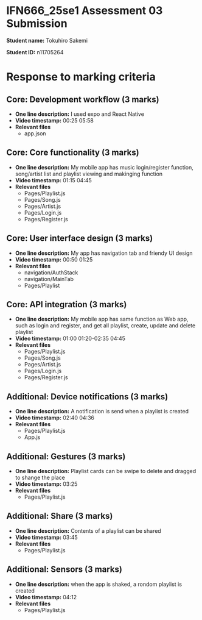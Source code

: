# IFN666_25se1 Assessment 03 Submission

**Student name:**  Tokuhiro Sakemi

**Student ID:** n11705264

# Response to marking criteria

## Core: Development workflow (3 marks)

- **One line description:**  I used expo and React Native
- **Video timestamp:**  00:25 05:58
- **Relevant files**
   - app.json

## Core: Core functionality (3 marks)

- **One line description:** My mobile app has music login/register function, song/artist list and playlist viewing and makinging function 
- **Video timestamp:** 01:15 04:45
- **Relevant files**
   - Pages/Playlist.js
   - Pages/Song.js
   - Pages/Artist.js
   - Pages/Login.js
   - Pages/Register.js

## Core: User interface design (3 marks)

- **One line description:** My app has navigation tab and friendy UI design
- **Video timestamp:** 00:50 01:25
- **Relevant files**
   - navigation/AuthStack
   - navigation/MainTab
   - Pages/Playlist

## Core: API integration (3 marks)

- **One line description:**  My mobile app has same function as Web app, such as login and register, and get all playlist, create, update and delete playlist
- **Video timestamp:** 01:00 01:20-02:35 04:45
- **Relevant files**
   - Pages/Playlist.js
   - Pages/Song.js
   - Pages/Artist.js
   - Pages/Login.js
   - Pages/Register.js

## Additional: Device notifications (3 marks)

- **One line description:** A notification is send when a playlist is created
- **Video timestamp:** 02:40 04:36
- **Relevant files**
   - Pages/Playlist.js
   - App.js



## Additional: Gestures (3 marks)

- **One line description:** Playlist cards can be swipe to delete and dragged to shange the place
- **Video timestamp:** 03:25
- **Relevant files**
   - Pages/Playlist.js



## Additional: Share (3 marks)

- **One line description:** Contents of a playlist can be shared
- **Video timestamp:** 03:45
- **Relevant files**
   - Pages/Playlist.js

## Additional: Sensors (3 marks)

- **One line description:** when the app is shaked, a rondom playlist is created
- **Video timestamp:** 04:12
- **Relevant files**
   - Pages/Playlist.js


